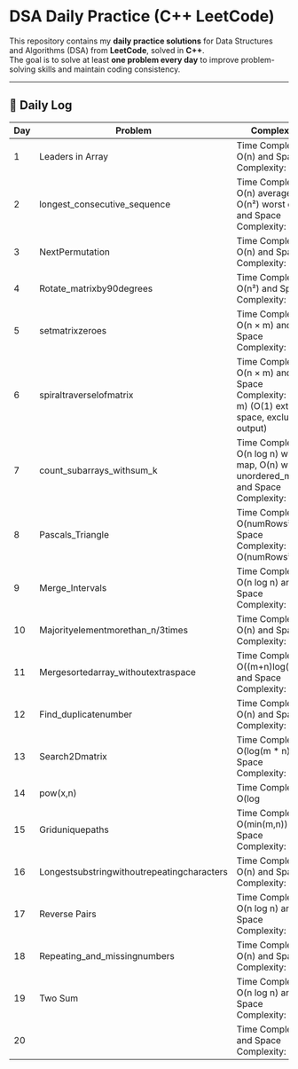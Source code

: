 # DSA Daily Practice (C++  LeetCode)

This repository contains my **daily practice solutions** for Data Structures and Algorithms (DSA) from **LeetCode**, solved in **C++**.  
The goal is to solve at least **one problem every day** to improve problem-solving skills and maintain coding consistency.

---

## 📅 Daily Log

| Day | Problem | Complexity |
|-----|----------|------------|
| 1   | Leaders in Array | Time Complexity: O(n) and Space Complexity: O(n)|
| 2   | longest_consecutive_sequence | Time Complexity: O(n) average, O(n²) worst case and Space Complexity: O(n)|
| 3   | NextPermutation | Time Complexity: O(n) and Space Complexity: O(1)|
| 4   | Rotate_matrixby90degrees | Time Complexity: O(n²) and Space Complexity: O(1)
| 5   | setmatrixzeroes | Time Complexity: O(n × m) and Space Complexity: O(1)
| 6   | spiraltraverselofmatrix | Time Complexity: O(n × m) and Space Complexity: O(n × m) (O(1) extra space, excluding output)
| 7   | count_subarrays_withsum_k | Time Complexity: O(n log n) with map, O(n) with unordered_map and Space Complexity: O(n)
| 8   | Pascals_Triangle | Time Complexity: O(numRows²) and Space Complexity: O(numRows²)
| 9   | Merge_Intervals | Time Complexity: O(n log n) and Space Complexity: O(n)
| 10  | Majorityelementmorethan_n/3times| Time Complexity: O(n) and Space Complexity: O(1)
| 11  | Mergesortedarray_withoutextraspace| Time Complexity: O((m+n)log(m+n)) and Space Complexity: O(1)
| 12  | Find_duplicatenumber| Time Complexity: O(n) and Space Complexity: O(1)
| 13  | Search2Dmatrix | Time Complexity: O(log(m * n)) and Space Complexity: O(1)
| 14  | pow(x,n) | Time Complexity: O(log |n|) and Space Complexity: O(1)
| 15  | Griduniquepaths | Time Complexity: O(min(m,n)) and Space Complexity: O(1)
| 16  | Longestsubstringwithoutrepeatingcharacters | Time Complexity: O(n) and Space Complexity: O(k)
| 17  | Reverse Pairs| Time Complexity: O(n log n) and Space Complexity: O(n)
| 18  | Repeating_and_missingnumbers| Time Complexity: O(n)  and Space Complexity: O(n)
| 19  | Two Sum | Time Complexity: O(n log n) and Space Complexity: O(n)
| 20  | | Time Complexity:  and Space Complexity: 
